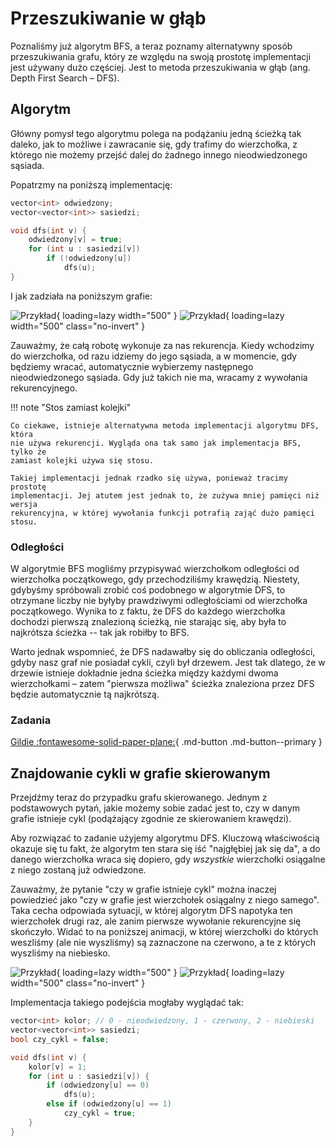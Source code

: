 # Przeszukiwanie w głąb

Poznaliśmy już algorytm BFS, a teraz poznamy alternatywny sposób przeszukiwania
grafu, który ze względu na swoją prostotę implementacji jest używany dużo
częściej. Jest to metoda przeszukiwania w głąb (ang. Depth First Search – DFS).

## Algorytm

Główny pomysł tego algorytmu polega na podążaniu jedną ścieżką tak daleko, jak to
możliwe i zawracanie się, gdy trafimy do wierzchołka, z którego nie możemy przejść
dalej do żadnego innego nieodwiedzonego sąsiada.

Popatrzmy na poniższą implementację:

```cpp
vector<int> odwiedzony;
vector<vector<int>> sasiedzi;

void dfs(int v) {
    odwiedzony[v] = true;
    for (int u : sasiedzi[v])
        if (!odwiedzony[u])
            dfs(u);
}
```

I jak zadziała na poniższym grafie:

![Przykład](../assets/dfs1-light.gif#only-light){ loading=lazy width="500" }
![Przykład](../assets/dfs1-dark.gif#only-dark){ loading=lazy width="500" class="no-invert" }

Zauważmy, że całą robotę wykonuje za nas rekurencja. Kiedy wchodzimy do
wierzchołka, od razu idziemy do jego sąsiada, a w momencie, gdy będziemy
wracać, automatycznie wybierzemy następnego nieodwiedzonego sąsiada. Gdy już
takich nie ma, wracamy z wywołania rekurencyjnego.

!!! note "Stos zamiast kolejki"

    Co ciekawe, istnieje alternatywna metoda implementacji algorytmu DFS, która
    nie używa rekurencji. Wygląda ona tak samo jak implementacja BFS, tylko że
    zamiast kolejki używa się stosu.

    Takiej implementacji jednak rzadko się używa, ponieważ tracimy prostotę
    implementacji. Jej atutem jest jednak to, że zużywa mniej pamięci niż wersja
    rekurencyjna, w której wywołania funkcji potrafią zająć dużo pamięci stosu.

### Odległości

W algorytmie BFS mogliśmy przypisywać wierzchołkom odległości od wierzchołka
początkowego, gdy przechodziliśmy krawędzią. Niestety, gdybyśmy spróbowali zrobić
coś podobnego w algorytmie DFS, to otrzymane liczby nie byłyby prawdziwymi
odległościami od wierzchołka początkowego. Wynika to z faktu, że DFS do każdego wierzchołka dochodzi pierwszą znalezioną ścieżką, nie starając się, aby była to najkrótsza ścieżka -- tak jak robiłby to BFS.

Warto jednak wspomnieć, że DFS nadawałby się do obliczania odległości, gdyby nasz graf nie posiadał
cykli, czyli był drzewem. Jest tak dlatego, że w drzewie istnieje dokładnie
jedna ścieżka między każdymi dwoma wierzchołkami – zatem "pierwsza możliwa" ścieżka
znaleziona przez DFS będzie automatycznie tą najkrótszą.

### Zadania

<!--

TODO: zadanie ze zliczaniem spójnych składowych grafu?

TODO: zadanie z wielokrotnym sprawdzaniem, czy dwa wierzchołki są w tej samej
spójnej składowej?

-->

[Gildie :fontawesome-solid-paper-plane:](https://szkopul.edu.pl/problemset/problem/Oys6jiVOIap59lYCHRwDMbNT/site/?key=statement){ .md-button .md-button--primary } <!-- TODO: dodać na konkurs -->

## Znajdowanie cykli w grafie skierowanym

Przejdźmy teraz do przypadku grafu skierowanego. Jednym z podstawowych pytań,
jakie możemy sobie zadać jest to, czy w danym grafie istnieje cykl (podążający
zgodnie ze skierowaniem krawędzi).

Aby rozwiązać to zadanie użyjemy algorytmu DFS. Kluczową właściwością okazuje
się tu fakt, że algorytm ten stara się iść "najgłębiej jak się da", a do danego
wierzchołka wraca się dopiero, gdy *wszystkie* wierzchołki osiągalne z niego
zostaną już odwiedzone.

Zauważmy, że pytanie "czy w grafie istnieje cykl" można inaczej powiedzieć jako
"czy w grafie jest wierzchołek osiągalny z niego samego". Taka cecha odpowiada
sytuacji, w której algorytm DFS napotyka ten wierzchołek drugi raz, ale zanim
pierwsze wywołanie rekurencyjne się skończyło. Widać to na poniższej animacji, w
której wierzchołki do których weszliśmy (ale nie wyszliśmy) są zaznaczone na
czerwono, a te z których wyszliśmy na niebiesko.

![Przykład](../assets/dfs2-light.gif#only-light){ loading=lazy width="500" }
![Przykład](../assets/dfs2-dark.gif#only-dark){ loading=lazy width="500" class="no-invert" }

Implementacja takiego podejścia mogłaby wyglądać tak:

```cpp
vector<int> kolor; // 0 - nieodwiedzony, 1 - czerwony, 2 - niebieski
vector<vector<int>> sasiedzi;
bool czy_cykl = false;

void dfs(int v) {
    kolor[v] = 1;
    for (int u : sasiedzi[v]) {
        if (odwiedzony[u] == 0)
            dfs(u);
        else if (odwiedzony[u] == 1)
            czy_cykl = true;
    }
}
```

<!--

### Zadania

TODO: zadanie o wykrywaniu cyklu w grafie

-->
